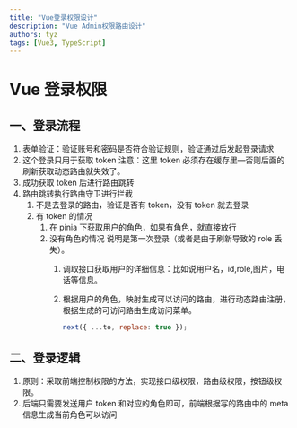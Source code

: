 ```yaml
---
title: "Vue登录权限设计"
description: "Vue Admin权限路由设计"
authors: tyz
tags: [Vue3, TypeScript]
---
```


<!--truncate-->

# Vue 登录权限

## 一、登录流程

1. 表单验证：验证账号和密码是否符合验证规则，验证通过后发起登录请求
2. 这个登录只用于获取 token 注意：这里 token 必须存在缓存里—否则后面的刷新获取动态路由就失效了。
3. 成功获取 token 后进行路由跳转
4. 路由跳转执行路由守卫进行拦截
   1. 不是去登录的路由，验证是否有 token，没有 token 就去登录
   2. 有 token 的情况
      1. 在 pinia 下获取用户的角色，如果有角色，就直接放行
      2. 没有角色的情况 说明是第一次登录（或者是由于刷新导致的 role 丢失）。
         1. 调取接口获取用户的详细信息：比如说用户名，id,role,图片，电话等信息。
         2. 根据用户的角色，映射生成可以访问的路由，进行动态路由注册，根据生成的可访问路由生成访问菜单。

            ```jsx
            next({ ...to, replace: true });
            ```

## 二、登录逻辑

1. 原则：采取前端控制权限的方法，实现接口级权限，路由级权限，按钮级权限。
2. 后端只需要发送用户 token 和对应的角色即可，前端根据写的路由中的 meta 信息生成当前角色可以访问

